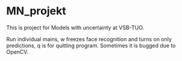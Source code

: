 # MN_projekt


This is project for Models with uncertainty at VSB-TUO.


Run individual mains, w freezes face recognition and turns on only predictions, q is for quitting program. Sometimes it is bugged due to OpenCV.

